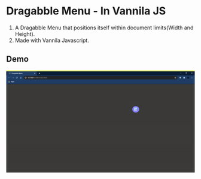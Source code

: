 # Dragabble Menu - In Vannila JS

1. A Dragabble Menu that positions itself within document limits(Width and Height).
2. Made with Vannila Javascript.

## Demo
<img src="./demo.gif" alt="Demo" />
